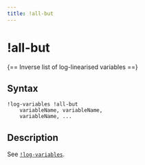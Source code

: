 ```yaml
---
title: !all-but
---
```


# !all-but  

{== Inverse list of log-linearised variables ==}

## Syntax

    !log-variables !all-but
        variableName, variableName, 
        variableName, ...

## Description

See [`!log-variables`](!log-variables.md).

